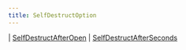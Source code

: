 ```yaml
---
title: SelfDestructOption
---
```


<div class="font-mono whitespace-pre"><span class="opacity-50">|</span> <a href="/types/selfdestructafteropen"  >SelfDestructAfterOpen</a>
<span class="opacity-50">|</span> <a href="/types/selfdestructafterseconds"  >SelfDestructAfterSeconds</a></div>


